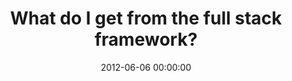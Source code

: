 ---
event: Symfony Live Paris 2012
title: "What do I get from the full stack framework? "
youtube_id: _wg7uYsp0cQ
authors: 
    - Richard Miller

layout: youtube
date: 2012-06-06 00:00:00
---